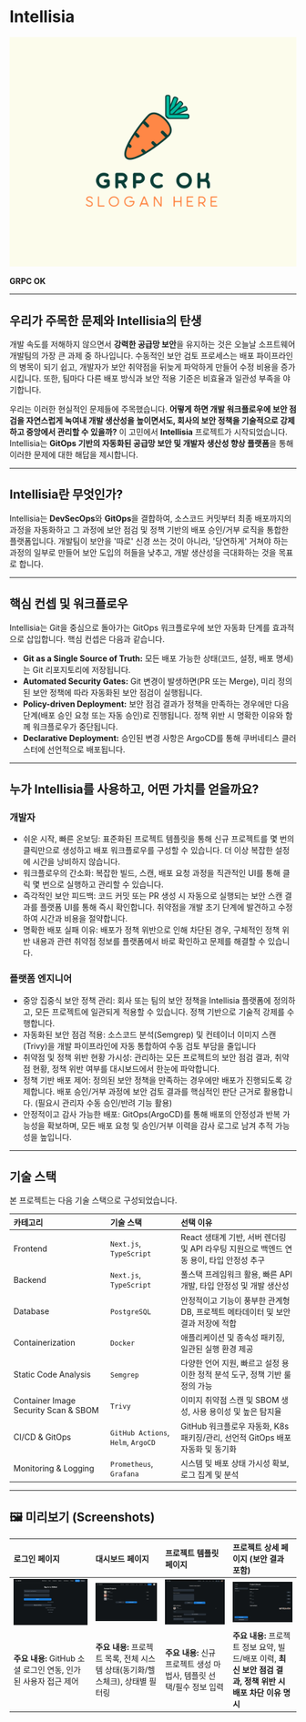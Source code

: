 # Intellisia

![GRPC OK 로고](docs/assets/grpc_ok_main.png)

**GRPC OK** 

---

## 우리가 주목한 문제와 Intellisia의 탄생

개발 속도를 저해하지 않으면서 **강력한 공급망 보안**을 유지하는 것은 오늘날 소프트웨어 개발팀의 가장 큰 과제 중 하나입니다. 수동적인 보안 검토 프로세스는 배포 파이프라인의 병목이 되기 쉽고, 개발자가 보안 취약점을 뒤늦게 파악하게 만들어 수정 비용을 증가시킵니다. 또한, 팀마다 다른 배포 방식과 보안 적용 기준은 비효율과 일관성 부족을 야기합니다.

우리는 이러한 현실적인 문제들에 주목했습니다. **어떻게 하면 개발 워크플로우에 보안 점검을 자연스럽게 녹여내 개발 생산성을 높이면서도, 회사의 보안 정책을 기술적으로 강제하고 중앙에서 관리할 수 있을까?** 이 고민에서 **Intellisia** 프로젝트가 시작되었습니다. Intellisia는 **GitOps 기반의 자동화된 공급망 보안 및 개발자 생산성 향상 플랫폼**을 통해 이러한 문제에 대한 해답을 제시합니다.

---

## Intellisia란 무엇인가?

Intellisia는 **DevSecOps**와 **GitOps**을 결합하여, 소스코드 커밋부터 최종 배포까지의 과정을 자동화하고 그 과정에 보안 점검 및 정책 기반의 배포 승인/거부 로직을 통합한 플랫폼입니다. 개발팀이 보안을 '따로' 신경 쓰는 것이 아니라, '당연하게' 거쳐야 하는 과정의 일부로 만들어 보안 도입의 허들을 낮추고, 개발 생산성을 극대화하는 것을 목표로 합니다.

---

## 핵심 컨셉 및 워크플로우

Intellisia는 Git을 중심으로 돌아가는 GitOps 워크플로우에 보안 자동화 단계를 효과적으로 삽입합니다. 핵심 컨셉은 다음과 같습니다.

* **Git as a Single Source of Truth:** 모든 배포 가능한 상태(코드, 설정, 배포 명세)는 Git 리포지토리에 저장됩니다.
* **Automated Security Gates:** Git 변경이 발생하면(PR 또는 Merge), 미리 정의된 보안 정책에 따라 자동화된 보안 점검이 실행됩니다.
* **Policy-driven Deployment:** 보안 점검 결과가 정책을 만족하는 경우에만 다음 단계(배포 승인 요청 또는 자동 승인)로 진행됩니다. 정책 위반 시 명확한 이유와 함께 워크플로우가 중단됩니다.
* **Declarative Deployment:** 승인된 변경 사항은 ArgoCD를 통해 쿠버네티스 클러스터에 선언적으로 배포됩니다.

---

## 누가 Intellisia를 사용하고, 어떤 가치를 얻을까요?

### 개발자

- 쉬운 시작, 빠른 온보딩: 표준화된 프로젝트 템플릿을 통해 신규 프로젝트를 몇 번의 클릭만으로 생성하고 배포 워크플로우를 구성할 수 있습니다. 더 이상 복잡한 설정에 시간을 낭비하지 않습니다.
- 워크플로우의 간소화: 복잡한 빌드, 스캔, 배포 요청 과정을 직관적인 UI를 통해 클릭 몇 번으로 실행하고 관리할 수 있습니다.
- 즉각적인 보안 피드백: 코드 커밋 또는 PR 생성 시 자동으로 실행되는 보안 스캔 결과를 플랫폼 UI를 통해 즉시 확인합니다. 취약점을 개발 초기 단계에 발견하고 수정하여 시간과 비용을 절약합니다.
- 명확한 배포 실패 이유: 배포가 정책 위반으로 인해 차단된 경우, 구체적인 정책 위반 내용과 관련 취약점 정보를 플랫폼에서 바로 확인하고 문제를 해결할 수 있습니다. 

### 플랫폼 엔지니어

- 중앙 집중식 보안 정책 관리: 회사 또는 팀의 보안 정책을 Intellisia 플랫폼에 정의하고, 모든 프로젝트에 일관되게 적용할 수 있습니다. 정책 기반으로 기술적 강제를 수행합니다.
- 자동화된 보안 점검 적용: 소스코드 분석(Semgrep) 및 컨테이너 이미지 스캔(Trivy)을 개발 파이프라인에 자동 통합하여 수동 검토 부담을 줄입니다
- 취약점 및 정책 위반 현황 가시성: 관리하는 모든 프로젝트의 보안 점검 결과, 취약점 현황, 정책 위반 여부를 대시보드에서 한눈에 파악합니다.
- 정책 기반 배포 제어: 정의된 보안 정책을 만족하는 경우에만 배포가 진행되도록 강제합니다. 배포 승인/거부 과정에 보안 검토 결과를 핵심적인 판단 근거로 활용합니다. (필요시 관리자 수동 승인/반려 기능 활용)
- 안정적이고 감사 가능한 배포: GitOps(ArgoCD)를 통해 배포의 안정성과 반복 가능성을 확보하며, 모든 배포 요청 및 승인/거부 이력을 감사 로그로 남겨 추적 가능성을 높입니다.

--- 

## 기술 스택

본 프로젝트는 다음 기술 스택으로 구성되었습니다.

| 카테고리                       | 기술 스택                          | 선택 이유                                                                          |
| :----------------------------- | :--------------------------------- | :--------------------------------------------------------------------------------- |
| Frontend                       | `Next.js`, `TypeScript`            | React 생태계 기반, 서버 렌더링 및 API 라우팅 지원으로 백엔드 연동 용이, 타입 안정성 추구 |
| Backend                        | `Next.js`, `TypeScript`            | 풀스택 프레임워크 활용, 빠른 API 개발, 타입 안정성 및 개발 생산성                       |
| Database                       | `PostgreSQL`                       | 안정적이고 기능이 풍부한 관계형 DB, 프로젝트 메타데이터 및 보안 결과 저장에 적합         |
| Containerization               | `Docker`                           | 애플리케이션 및 종속성 패키징, 일관된 실행 환경 제공                                   |
| Static Code Analysis           | `Semgrep`                          | 다양한 언어 지원, 빠르고 설정 용이한 정적 분석 도구, 정책 기반 룰 정의 가능              |
| Container Image Security Scan & SBOM | `Trivy`                      | 이미지 취약점 스캔 및 SBOM 생성, 사용 용이성 및 높은 탐지율                            |
| CI/CD & GitOps                 | `GitHub Actions`, `Helm`, `ArgoCD` | GitHub 워크플로우 자동화, K8s 패키징/관리, 선언적 GitOps 배포 자동화 및 동기화          |
| Monitoring & Logging           | `Prometheus`, `Grafana`   | 시스템 및 배포 상태 가시성 확보, 로그 집계 및 분석                                              |

---

## 🖼️ 미리보기 (Screenshots)


| 로그인 페이지 | 대시보드 페이지 | 프로젝트 템플릿 페이지 | 프로젝트 상세 페이지 (보안 결과 포함) |
| :---------- | :-------------- | :--------------------- | :-------------------------- |
| ![로그인 페이지 스크린샷](docs/assets/intel_login.webp) | ![대시보드 페이지 스크린샷](docs/assets/intel_dashbord.webp) | ![프로젝트 템플릿 페이지 스크린샷](docs/assets/intel_template.webp) | ![프로젝트 상세 페이지 스크린샷](docs/assets/intel_project.webp) |
| **주요 내용:** GitHub 소셜 로그인 연동, 인가된 사용자 접근 제어 | **주요 내용:** 프로젝트 목록, 전체 시스템 상태(동기화/헬스체크), 상태별 필터링 | **주요 내용:** 신규 프로젝트 생성 마법사, 템플릿 선택/필수 정보 입력 | **주요 내용:** 프로젝트 정보 요약, 빌드/배포 이력, **최신 보안 점검 결과, 정책 위반 시 배포 차단 이유 명시** |